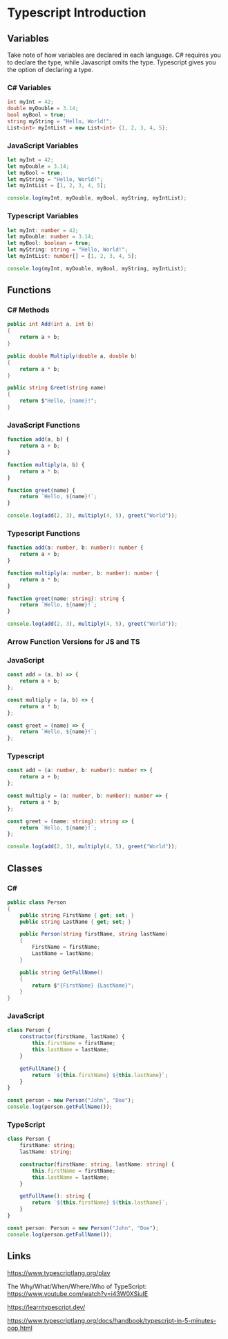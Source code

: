 # Typescript Introduction

## Variables
Take note of how variables are declared in each language. C# requires you to declare the type, while Javascript omits the type. Typescript gives you the option of declaring a type.

### C# Variables

```csharp
int myInt = 42;
double myDouble = 3.14;
bool myBool = true;
string myString = "Hello, World!";
List<int> myIntList = new List<int> {1, 2, 3, 4, 5};
```
### JavaScript Variables

```javascript
let myInt = 42;
let myDouble = 3.14;
let myBool = true;
let myString = "Hello, World!";
let myIntList = [1, 2, 3, 4, 5];

console.log(myInt, myDouble, myBool, myString, myIntList);
```

### Typescript Variables
```typescript
let myInt: number = 42;
let myDouble: number = 3.14;
let myBool: boolean = true;
let myString: string = "Hello, World!";
let myIntList: number[] = [1, 2, 3, 4, 5];

console.log(myInt, myDouble, myBool, myString, myIntList);
```

## Functions

### C# Methods

```csharp
public int Add(int a, int b)
{
    return a + b;
}

public double Multiply(double a, double b)
{
    return a * b;
}

public string Greet(string name)
{
    return $"Hello, {name}!";
}
```
### JavaScript Functions

```javascript
function add(a, b) {
    return a + b;
}

function multiply(a, b) {
    return a * b;
}

function greet(name) {
    return `Hello, ${name}!`;
}

console.log(add(2, 3), multiply(4, 5), greet("World"));
```

### Typescript Functions
```typescript
function add(a: number, b: number): number {
    return a + b;
}

function multiply(a: number, b: number): number {
    return a * b;
}

function greet(name: string): string {
    return `Hello, ${name}!`;
}

console.log(add(2, 3), multiply(4, 5), greet("World"));
```

### Arrow Function Versions for JS and TS
### JavaScript
```javascript
const add = (a, b) => {
    return a + b;
};

const multiply = (a, b) => {
    return a * b;
};

const greet = (name) => {
    return `Hello, ${name}!`;
};
```
### Typescript

```typescript
const add = (a: number, b: number): number => {
    return a + b;
};

const multiply = (a: number, b: number): number => {
    return a * b;
};

const greet = (name: string): string => {
    return `Hello, ${name}!`;
};

console.log(add(2, 3), multiply(4, 5), greet("World"));
```

## Classes

### C#
```csharp
public class Person
{
    public string FirstName { get; set; }
    public string LastName { get; set; }

    public Person(string firstName, string lastName)
    {
        FirstName = firstName;
        LastName = lastName;
    }

    public string GetFullName()
    {
        return $"{FirstName} {LastName}";
    }
}

```

### JavaScript
```javascript
class Person {
    constructor(firstName, lastName) {
        this.firstName = firstName;
        this.lastName = lastName;
    }

    getFullName() {
        return `${this.firstName} ${this.lastName}`;
    }
}

const person = new Person("John", "Doe");
console.log(person.getFullName());
```

### TypeScript
```typescript
class Person {
    firstName: string;
    lastName: string;

    constructor(firstName: string, lastName: string) {
        this.firstName = firstName;
        this.lastName = lastName;
    }

    getFullName(): string {
        return `${this.firstName} ${this.lastName}`;
    }
}

const person: Person = new Person("John", "Doe");
console.log(person.getFullName());
```

## Links

https://www.typescriptlang.org/play

The Why/What/When/Where/Who of TypeScript: https://www.youtube.com/watch?v=i43W0XSiuIE

https://learntypescript.dev/

https://www.typescriptlang.org/docs/handbook/typescript-in-5-minutes-oop.html